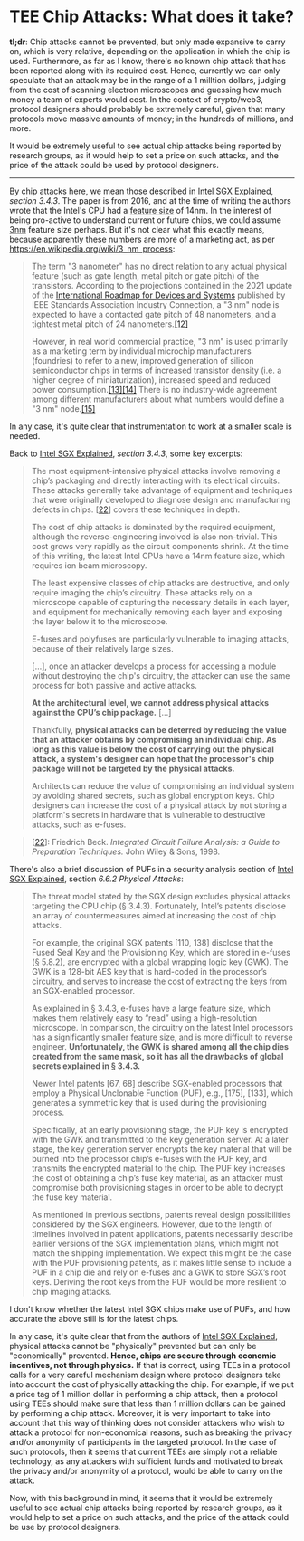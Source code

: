# TEE Chip Attacks: What does it take?

**tl;dr**: Chip attacks cannot be prevented, but only made expansive to carry on, which is very relative, depending on the application in which the chip is used. Furthermore, as far as I know, there's no known chip attack that has been reported along with its required cost. Hence, currently we can only speculate that an attack may be in the range of a 1 milltion dollars, judging from the cost of scanning electron microscopes and guessing how much money a team of experts would cost. In the context of crypto/web3, protocol designers should probably be extremely careful, given that many protocols move massive amounts of money; in the hundreds of millions, and more.

It would be extremely useful to see actual chip attacks being reported by research groups, as it would help to set a price on such attacks, and the price of the attack could be used by protocol designers.

---

By chip attacks here, we mean those described in [Intel SGX Explained], _section 3.4.3_. The paper is from 2016, and at the time of writing the authors wrote that the Intel's CPU had a [feature size](https://en.wikipedia.org/wiki/Semiconductor_device_fabrication#Feature_size) of 14nm. In the interest of being pro-active to understand current or future chips, we could assume [3nm](https://en.wikipedia.org/wiki/3_nm_process) feature size perhaps. But it's not clear what this exactly means, because apparently these numbers are more of a marketing act, as per https://en.wikipedia.org/wiki/3_nm_process:

> The term "3 nanometer" has no direct relation to any actual physical feature (such as gate length, metal pitch or gate pitch) of the transistors. According to the projections contained in the 2021 update of the [International Roadmap for Devices and Systems](https://en.wikipedia.org/wiki/International_Roadmap_for_Devices_and_Systems) published by IEEE Standards Association Industry Connection, a "3 nm" node is expected to have a contacted gate pitch of 48 nanometers, and a tightest metal pitch of 24 nanometers.[[12]](https://en.wikipedia.org/wiki/3_nm_process#cite_note-IRDS-12)
>
> However, in real world commercial practice, "3 nm" is used primarily as a marketing term by individual microchip manufacturers (foundries) to refer to a new, improved generation of silicon semiconductor chips in terms of increased transistor density (i.e. a higher degree of miniaturization), increased speed and reduced power consumption.[[13]](https://en.wikipedia.org/wiki/3_nm_process#cite_note-13)[[14]](https://en.wikipedia.org/wiki/3_nm_process#cite_note-14) There is no industry-wide agreement among different manufacturers about what numbers would define a "3 nm" node.[[15]](https://en.wikipedia.org/wiki/3_nm_process#cite_note-IRDS2-15)

In any case, it's quite clear that instrumentation to work at a smaller scale is needed.

Back to [Intel SGX Explained](https://eprint.iacr.org/2016/086), _section 3.4.3_, some key excerpts:

> The most equipment-intensive physical attacks involve removing a chip’s packaging and directly interacting with its electrical circuits. These attacks generally take advantage of equipment and techniques that were originally developed to diagnose design and manufacturing defects in chips. [[22]] covers these techniques in depth.
>
>The cost of chip attacks is dominated by the required equipment, although the reverse-engineering involved is also non-trivial. This cost grows very rapidly as the circuit components shrink. At the time of this writing, the latest Intel CPUs have a 14nm feature size, which requires ion beam microscopy.
>
> The least expensive classes of chip attacks are destructive, and only require imaging the chip’s circuitry. These attacks rely on a microscope capable of capturing the necessary details in each layer, and equipment for mechanically removing each layer and exposing the layer below it to the microscope.
>
>  E-fuses and polyfuses are particularly vulnerable to imaging attacks, because of their relatively large sizes.
>
> [...], once an attacker develops a process for accessing a module without destroying the chip's circuitry, the attacker can use the same process for both passive and active attacks.
>
> **At the architectural level, we cannot address physical attacks against the CPU’s chip package.** [...]
>
> Thankfully, **physical attacks can be deterred by reducing the value that an attacker obtains by compromising an individual chip. As long as this value is below the cost of carrying out the physical attack, a system's designer can hope that the processor's chip package will not be targeted by the physical attacks.**
>
> Architects can reduce the value of compromising an individual system by avoiding shared secrets, such as global encryption keys. Chip designers can increase the cost of a physical attack by not storing a platform's secrets in hardware that is vulnerable to destructive attacks, such as e-fuses.

> [[22]]: Friedrich Beck. _Integrated Circuit Failure Analysis: a Guide to Preparation Techniques._ John Wiley & Sons, 1998.

There's also a brief discussion of PUFs in a security analysis section of [Intel SGX Explained], section _6.6.2 Physical Attacks_:

> The threat model stated by the SGX design excludes physical attacks targeting the CPU chip (§ 3.4.3).  Fortunately, Intel’s patents disclose an array of countermeasures aimed at increasing the cost of chip attacks.
>
> For example, the original SGX patents [110, 138] disclose that the Fused Seal Key and the Provisioning Key, which are stored in e-fuses (§ 5.8.2), are encrypted with a global wrapping logic key (GWK). The GWK is a 128-bit AES key that is hard-coded in the processor’s circuitry, and serves to increase the cost of extracting the keys from an SGX-enabled processor.
>
> As explained in § 3.4.3, e-fuses have a large feature size, which makes them relatively easy to “read” using a high-resolution microscope. In comparison, the circuitry on the latest Intel processors has a significantly smaller feature size, and is more difficult to reverse engineer. **Unfortunately, the GWK is shared among all the chip dies created from the same mask, so it has all the drawbacks of global secrets explained in § 3.4.3.**
>
> Newer Intel patents [67, 68] describe SGX-enabled processors that employ a Physical Unclonable Function (PUF), e.g., [175], [133], which generates a symmetric key that is used during the provisioning process.
>
> Specifically, at an early provisioning stage, the PUF key is encrypted with the GWK and transmitted to the key generation server. At a later stage, the key generation server encrypts the key material that will be burned into the processor chip’s e-fuses with the PUF key, and transmits the encrypted material to the chip. The PUF key increases the cost of obtaining a chip’s fuse key material, as an attacker must compromise both provisioning stages in order to be able to decrypt the fuse key material.
>
> As mentioned in previous sections, patents reveal design possibilities considered by the SGX engineers. However, due to the length of timelines involved in patent applications, patents necessarily describe earlier versions of the SGX implementation plans, which might not match the shipping implementation. We expect this might be the case with the PUF provisioning patents, as it makes little sense to include a PUF in a chip die and rely on e-fuses and a GWK to store SGX’s root keys. Deriving the root keys from the PUF would be more resilient to chip imaging attacks.

I don't know whether the latest Intel SGX chips make use of PUFs, and how accurate the above still is for the latest chips.

In any case, it's quite clear that from the authors of [Intel SGX Explained], physical attacks cannot be "physically" prevented but can only be "economically" prevented. **Hence, chips are secure through economic incentives, not through physics.** If that is correct, using TEEs in a protocol calls for a very careful mechanism design where protocol designers take into account the cost of physically attacking the chip. For example, if we put a price tag of 1 million dollar in performing a chip attack, then a protocol using TEEs should make sure that less than 1 million dollars can be gained by performing a chip attack. Moreover, it is very important to take into account that this way of thinking does not consider attackers who wish to attack a protocol for non-economical reasons, such as breaking the privacy and/or anonymity of participants in the targeted protocol. In the case of such protocols, then it seems that current TEEs are simply not a reliable technology, as any attackers with sufficient funds and motivated to break the privacy and/or anonymity of a protocol, would be able to carry on the attack.

Now, with this background in mind, it seems that it would be extremely useful to see actual chip attacks being reported by research groups, as it would help to set a price on such attacks, and the price of the attack could be use by protocol designers.

[22]: https://www.wiley.com/en-ae/Integrated+Circuit+Failure+Analysis:+A+Guide+to+Preparation+Techniques-p-9780471974017
[Intel SGX Explained]: https://eprint.iacr.org/2016/086